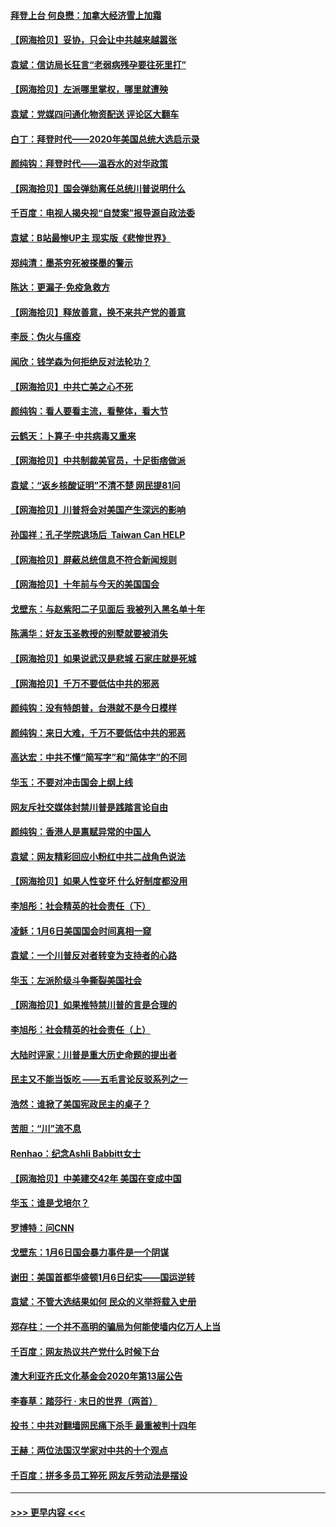 #### [拜登上台 何良懋：加拿大经济雪上加霜](../pages/nsc993/n12718943.md?t=01291051) 
#### [【网海拾贝】妥协，只会让中共越来越嚣张](../pages/nsc993/n12717392.md?t=01291051) 
#### [袁斌：信访局长狂言“老弱病残孕要往死里打”](../pages/nsc993/n12717343.md?t=01291051) 
#### [【网海拾贝】左派哪里掌权，哪里就遭殃](../pages/nsc993/n12715009.md?t=01291051) 
#### [袁斌：党媒四问通化物资配送 评论区大翻车](../pages/nsc993/n12714950.md?t=01291051) 
#### [白丁：拜登时代——2020年美国总统大选启示录](../pages/nsc993/n12714920.md?t=01291051) 
#### [颜纯钩：拜登时代——温吞水的对华政策](../pages/nsc993/n12713245.md?t=01291051) 
#### [【网海拾贝】国会弹劾离任总统川普说明什么](../pages/nsc993/n12712816.md?t=01291051) 
#### [千百度：电视人揭央视“自焚案”报导源自政法委](../pages/nsc993/n12709760.md?t=01291051) 
#### [袁斌：B站最惨UP主 现实版《悲惨世界》](../pages/nsc993/n12709686.md?t=01291051) 
#### [郑纯清：墨茶穷死被搽墨的警示](../pages/nsc993/n12709262.md?t=01291051) 
#### [陈达：更漏子·免疫急救方](../pages/nsc993/n12709244.md?t=01291051) 
#### [【网海拾贝】释放善意，换不来共产党的善意](../pages/nsc993/n12708361.md?t=01291051) 
#### [李辰：伪火与瘟疫](../pages/nsc993/n12707981.md?t=01291051) 
#### [闻欣：钱学森为何拒绝反对法轮功？](../pages/nsc993/n12707407.md?t=01291051) 
#### [【网海拾贝】中共亡美之心不死](../pages/nsc993/n12707621.md?t=01291051) 
#### [颜纯钩：看人要看主流，看整体，看大节](../pages/nsc993/n12707536.md?t=01291051) 
#### [云鹤天：卜算子‧中共病毒又重来](../pages/nsc993/n12707408.md?t=01291051) 
#### [【网海拾贝】中共制裁美官员，十足街痞做派](../pages/nsc993/n12705115.md?t=01291051) 
#### [袁斌：“返乡核酸证明”不清不楚 网民提81问](../pages/nsc993/n12704982.md?t=01291051) 
#### [【网海拾贝】川普将会对美国产生深远的影响](../pages/nsc993/n12703045.md?t=01291051) 
#### [孙国祥：孔子学院退场后  Taiwan Can HELP](../pages/nsc993/n12702430.md?t=01291051) 
#### [【网海拾贝】屏蔽总统信息不符合新闻规则](../pages/nsc993/n12699998.md?t=01291051) 
#### [【网海拾贝】十年前与今天的美国国会](../pages/nsc993/n12696993.md?t=01291051) 
#### [戈壁东：与赵紫阳二子见面后 我被列入黑名单十年](../pages/nsc993/n12696215.md?t=01291051) 
#### [陈满华：好友玉圣教授的别墅就要被消失](../pages/nsc993/n12695411.md?t=01291051) 
#### [【网海拾贝】如果说武汉是悲城 石家庄就是死城](../pages/nsc993/n12694589.md?t=01291051) 
#### [【网海拾贝】千万不要低估中共的邪恶](../pages/nsc993/n12692771.md?t=01291051) 
#### [颜纯钩：没有特朗普，台港就不是今日模样](../pages/nsc993/n12692678.md?t=01291051) 
#### [颜纯钩：来日大难，千万不要低估中共的邪恶](../pages/nsc993/n12692080.md?t=01291051) 
#### [高达宏：中共不懂“简写字”和“简体字”的不同](../pages/nsc993/n12692068.md?t=01291051) 
#### [华玉：不要对冲击国会上纲上线](../pages/nsc993/n12689948.md?t=01291051) 
#### [网友斥社交媒体封禁川普是践踏言论自由](../pages/nsc993/n12687482.md?t=01291051) 
#### [颜纯钩：香港人是禀赋异常的中国人](../pages/nsc993/n12685142.md?t=01291051) 
#### [袁斌：网友精彩回应小粉红中共二战角色说法](../pages/nsc993/n12684994.md?t=01291051) 
#### [【网海拾贝】如果人性变坏 什么好制度都没用](../pages/nsc993/n12683000.md?t=01291051) 
#### [李旭彤：社会精英的社会责任（下）](../pages/nsc993/n12680604.md?t=01291051) 
#### [凌稣：1月6日美国国会时间真相一窥](../pages/nsc993/n12682780.md?t=01291051) 
#### [袁斌：一个川普反对者转变为支持者的心路](../pages/nsc993/n12682700.md?t=01291051) 
#### [华玉：左派阶级斗争撕裂美国社会](../pages/nsc993/n12681226.md?t=01291051) 
#### [【网海拾贝】如果推特禁川普的言是合理的](../pages/nsc993/n12681232.md?t=01291051) 
#### [李旭彤：社会精英的社会责任（上）](../pages/nsc993/n12680501.md?t=01291051) 
#### [大陆时评家：川普是重大历史命题的提出者](../pages/nsc993/n12679904.md?t=01291051) 
#### [民主又不能当饭吃 ——五毛言论反驳系列之一](../pages/nsc993/n12679877.md?t=01291051) 
#### [浩然：谁掀了美国宪政民主的桌子？](../pages/nsc993/n12679850.md?t=01291051) 
#### [苦胆：“川”流不息](../pages/nsc993/n12678388.md?t=01291051) 
#### [Renhao：纪念Ashli Babbitt女士](../pages/nsc993/n12678359.md?t=01291051) 
#### [【网海拾贝】中美建交42年 美国在变成中国](../pages/nsc993/n12678324.md?t=01291051) 
#### [华玉：谁是戈培尔？](../pages/nsc993/n12677515.md?t=01291051) 
#### [罗博特：问CNN](../pages/nsc993/n12677172.md?t=01291051) 
#### [戈壁东：1月6日国会暴力事件是一个阴谋](../pages/nsc993/n12674639.md?t=01291051) 
#### [谢田：美国首都华盛顿1月6日纪实——国运逆转](../pages/nsc993/n12673190.md?t=01291051) 
#### [袁斌：不管大选结果如何 民众的义举将载入史册](../pages/nsc993/n12672787.md?t=01291051) 
#### [郑存柱：一个并不高明的骗局为何能使墙内亿万人上当](../pages/nsc993/n12671449.md?t=01291051) 
#### [千百度：网友热议共产党什么时候下台](../pages/nsc993/n12670442.md?t=01291051) 
#### [澳大利亚齐氏文化基金会2020年第13届公告](../pages/nsc993/n12670273.md?t=01291051) 
#### [李春草：踏莎行 · 末日的世界（两首）](../pages/nsc993/n12670253.md?t=01291051) 
#### [投书：中共对翻墙网民痛下杀手 最重被判十四年](../pages/nsc993/n12670190.md?t=01291051) 
#### [王赫：两位法国汉学家对中共的十个观点](../pages/nsc993/n12669593.md?t=01291051) 
#### [千百度：拼多多员工猝死 网友斥劳动法是摆设](../pages/nsc993/n12668081.md?t=01291051) 

----
#### [ >>> 更早内容 <<< ](../indexes/nsc993-earlier.md)
